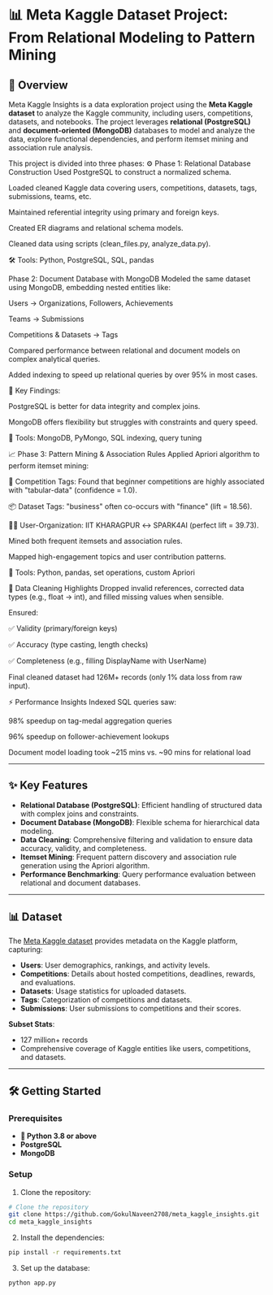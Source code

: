 # 📊 **Meta Kaggle Dataset Project: From Relational Modeling to Pattern Mining**

## 📝 **Overview**
Meta Kaggle Insights is a data exploration project using the **Meta Kaggle dataset** to analyze the Kaggle community, including users, competitions, datasets, and notebooks. The project leverages **relational (PostgreSQL)** and **document-oriented (MongoDB)** databases to model and analyze the data, explore functional dependencies, and perform itemset mining and association rule analysis.

This project is divided into three phases:
⚙️ Phase 1: Relational Database Construction
Used PostgreSQL to construct a normalized schema.

Loaded cleaned Kaggle data covering users, competitions, datasets, tags, submissions, teams, etc.

Maintained referential integrity using primary and foreign keys.

Created ER diagrams and relational schema models.

Cleaned data using scripts (clean_files.py, analyze_data.py).

🛠 Tools: Python, PostgreSQL, SQL, pandas

Phase 2: Document Database with MongoDB
Modeled the same dataset using MongoDB, embedding nested entities like:

Users → Organizations, Followers, Achievements

Teams → Submissions

Competitions & Datasets → Tags

Compared performance between relational and document models on complex analytical queries.

Added indexing to speed up relational queries by over 95% in most cases.

📌 Key Findings:

PostgreSQL is better for data integrity and complex joins.

MongoDB offers flexibility but struggles with constraints and query speed.

🔧 Tools: MongoDB, PyMongo, SQL indexing, query tuning

📈 Phase 3: Pattern Mining & Association Rules
Applied Apriori algorithm to perform itemset mining:

🏁 Competition Tags: Found that beginner competitions are highly associated with "tabular-data" (confidence = 1.0).

📦 Dataset Tags: "business" often co-occurs with "finance" (lift = 18.56).

🧑‍💼 User-Organization: IIT KHARAGPUR ↔ SPARK4AI (perfect lift = 39.73).

Mined both frequent itemsets and association rules.

Mapped high-engagement topics and user contribution patterns.

🧠 Tools: Python, pandas, set operations, custom Apriori

🧹 Data Cleaning Highlights
Dropped invalid references, corrected data types (e.g., float → int), and filled missing values when sensible.

Ensured:

✅ Validity (primary/foreign keys)

✅ Accuracy (type casting, length checks)

✅ Completeness (e.g., filling DisplayName with UserName)

Final cleaned dataset had 126M+ records (only 1% data loss from raw input).

⚡ Performance Insights
Indexed SQL queries saw:

98% speedup on tag-medal aggregation queries

96% speedup on follower-achievement lookups

Document model loading took ~215 mins vs. ~90 mins for relational load


---

## ✨ **Key Features**
- **Relational Database (PostgreSQL)**: Efficient handling of structured data with complex joins and constraints.
- **Document Database (MongoDB)**: Flexible schema for hierarchical data modeling.
- **Data Cleaning**: Comprehensive filtering and validation to ensure data accuracy, validity, and completeness.
- **Itemset Mining**: Frequent pattern discovery and association rule generation using the Apriori algorithm.
- **Performance Benchmarking**: Query performance evaluation between relational and document databases.

---

[//]: # (## 📂 **Project Structure**)

[//]: # (The project is structured as follows:)

[//]: # ( ├── meta_kaggle_insights)

[//]: # ( │   ├── Phase1)

[//]: # ( │   │   ├── analyze_data.py)

[//]: # ( │   │   ├── clean_files.py)

[//]: # ( │   │   ├── app.py )

[//]: # ( │   │   ├── create_schema.sql)

[//]: # ( │   │   ├── test1.py)

[//]: # ( │   │   ├── test2.py)

[//]: # ( │   │   ├── funcs)

[//]: # ( │   │   │   ├── db_methods.py)

[//]: # ( │   │   │   ├── db_funcs.py)

[//]: # ( │   │   │   ├── globals.py)

[//]: # ( │   │   │   └──queries.py)

[//]: # ( │   │   ├── requirements.txt)

[//]: # ( │   ├── Phase2)

[//]: # ( │   │   ├── clean_files.py)

[//]: # ( │   │   ├── execute_drop_index.py )

[//]: # ( │   │   ├── execute_index.sql)

[//]: # ( │   │   ├── execute_queries.py)

[//]: # ( │   │   ├── generate_fds.py)

[//]: # ( │   │   ├── globals.py)

[//]: # ( │   │   ├── mongo_app.py)

[//]: # ( │   │   ├── mongo_rem_keys.py)

[//]: # ( │   │   ├── mongo)

[//]: # ( │   │   │   ├── __init__.py)

[//]: # ( │   │   │   └── db_methods.py)

[//]: # ( │   │   ├── sql)

[//]: # ( │   │   │   ├── db_methods.py)

[//]: # ( │   │   │   ├── db_funcs.py)

[//]: # ( │   │   │   ├── globals.py)

[//]: # ( │   │   │   └── queries.py)

[//]: # ( │   │   ├── all_tables_fds.txt)

[//]: # ( │   │   ├── doc_model.txt)

[//]: # ( │   │   ├── requirements.txt)

[//]: # ( │   ├── Phase3)

[//]: # ( │   │   ├── analyze_data.py)

[//]: # ( │   │   ├── filter_data.py)

[//]: # ( │   │   ├── app.py )

[//]: # ( │   │   ├── create_schema.sql)

[//]: # ( │   │   ├── insert_data_clean.py)

[//]: # ( │   │   ├── itemset_mining.py)

[//]: # ( │   │   ├── sql)

[//]: # ( │   │   │   ├── db_methods.py)

[//]: # ( │   │   │   ├── db_funcs.py)

[//]: # ( │   │   │   ├── globals.py)

[//]: # ( │   │   │   └── queries.py)

[//]: # ( │   │   ├── requirements.txt)

[//]: # ( │   ├── PPT)

[//]: # ( │   │   ├── Meta Kaggle Insights.pptx)

[//]: # ( │   ├── README.md)

[//]: # ( │   └── file_info.txt)

[//]: # ( └── README.md)

[//]: # ()
[//]: # ( )

## 📊 **Dataset**
The [Meta Kaggle dataset](https://www.kaggle.com/datasets/kaggle/meta-kaggle) provides metadata on the Kaggle platform, capturing:
- **Users**: User demographics, rankings, and activity levels.
- **Competitions**: Details about hosted competitions, deadlines, rewards, and evaluations.
- **Datasets**: Usage statistics for uploaded datasets.
- **Tags**: Categorization of competitions and datasets.
- **Submissions**: User submissions to competitions and their scores.

**Subset Stats**:
- 127 million+ records
- Comprehensive coverage of Kaggle entities like users, competitions, and datasets.

---

## 🛠️ **Getting Started**

### **Prerequisites**
- **🐍 Python 3.8 or above**
- **PostgreSQL**
- **MongoDB**

### **Setup**
1. Clone the repository:
```bash
# Clone the repository
git clone https://github.com/GokulNaveen2708/meta_kaggle_insights.git
cd meta_kaggle_insights
```
2. Install the dependencies:
```bash
pip install -r requirements.txt
```
3. Set up the database:
```bash
python app.py
```
